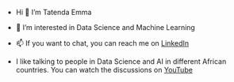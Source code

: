 - Hi 👋  I’m Tatenda Emma

- 👀 I’m interested in Data Science and Machine Learning

- 📫 If you want to chat, you can reach me on [LinkedIn](https://www.linkedin.com/in/tatenda-emma-matika/)

- I like talking to people in Data Science and AI in different African countries. You can watch the discussions on [YouTube](https://www.youtube.com/playlist?list=PLA7ec41igGnxtpOHSzFWj6JYpJ3sAU6MY)

<!---
tateemma/tateemma is a ✨ special ✨ repository because its `README.md` (this file) appears on your GitHub profile.
You can click the Preview link to take a look at your changes.
--->
